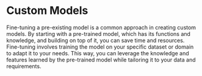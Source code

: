# Custom Models

Fine-tuning a pre-existing model is a common approach in creating custom models. By starting with a pre-trained model, which has its functions and knowledge, and building on top of it, you can save time and resources. Fine-tuning involves training the model on your specific dataset or domain to adapt it to your needs. This way, you can leverage the knowledge and features learned by the pre-trained model while tailoring it to your data and requirements.
